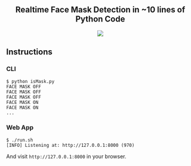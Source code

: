 <h2 align="center">Realtime Face Mask Detection in ~10 lines of Python Code</h2>

<p align="center">
	<img src ="static/demo.gif">
</p>

## Instructions

### CLI

``` {.sourceCode .bash}
$ python isMask.py
FACE MASK OFF
FACE MASK OFF
FACE MASK OFF
FACE MASK ON
FACE MASK ON
...
```

### Web App

``` {.sourceCode .bash}
$ ./run.sh
[INFO] Listening at: http://127.0.0.1:8000 (970)
```

And visit `http://127.0.0.1:8000` in your browser.